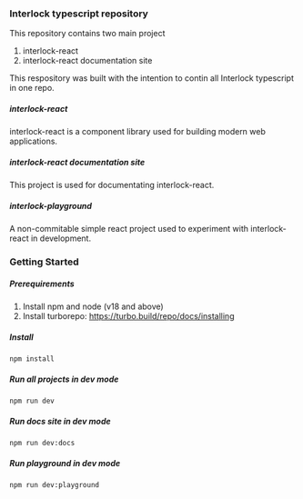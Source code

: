 ### Interlock typescript repository
This repository contains two main project
1. interlock-react
2. interlock-react documentation site

This respository was built with the intention to contin all Interlock typescript in one repo.


##### interlock-react
interlock-react is a component library used for building modern web applications.

##### interlock-react documentation site
This project is used for documentating interlock-react.

##### interlock-playground
A non-commitable simple react project used to experiment with interlock-react in development.


### Getting Started
##### Prerequirements
1. Install npm and node (v18 and above)
2. Install turborepo: https://turbo.build/repo/docs/installing


  ##### Install
  ```
  npm install
  ```

  ##### Run all projects in dev mode
  ```
  npm run dev
  ```

  ##### Run docs site in dev mode
  ```
  npm run dev:docs
  ```

  ##### Run playground in dev mode
  ```
  npm run dev:playground
  ```
